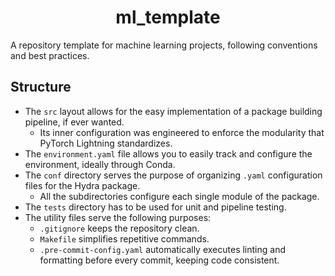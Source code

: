<h1 style="text-align:center;"> ml_template </h1>

A repository template for machine learning projects, following conventions and best practices.

## Structure

-   The `src` layout allows for the easy implementation of a package building pipeline, if ever wanted.
    -   Its inner configuration was engineered to enforce the modularity that PyTorch Lightning standardizes.
-   The `environment.yaml` file allows you to easily track and configure the environment, ideally through Conda.
-   The `conf` directory serves the purpose of organizing `.yaml` configuration files for the Hydra package.
    -   All the subdirectories configure each single module of the package.
-   The `tests` directory has to be used for unit and pipeline testing.
-   The utility files serve the following purposes:
    -   `.gitignore` keeps the repository clean.
    -   `Makefile` simplifies repetitive commands.
    -   `.pre-commit-config.yaml` automatically executes linting and formatting before every commit, keeping code consistent.
